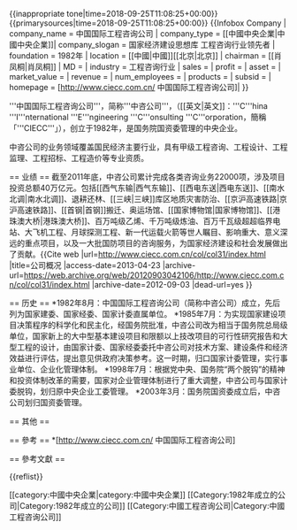 {{inappropriate tone|time=2018-09-25T11:08:25+00:00}}
{{primarysources|time=2018-09-25T11:08:25+00:00}}
{{Infobox Company |
  company_name = 中国国际工程咨询公司 |
  company_type = [[中國中央企業|中國中央企業]]|
  company_slogan = 国家经济建设思想库 工程咨询行业领先者 |
  foundation = 1982年 |
  location = [[中國|中國]][[北京|北京]] |
  chairman = [[肖凤桐|肖凤桐]] |
  MD =  |
  industry = 工程咨询行业 |
  sales =   |
  profit =  |
  asset =  |
  market_value =  |
  revenue =  |
  num_employees =  |
  products =  |
  subsid = |
  homepage = [http://www.ciecc.com.cn/ 中国国际工程咨询公司]|
}}

'''中国国际工程咨询公司'''，简称'''中咨公司'''，（[[英文|英文]]：'''C'''hina '''I'''nternational '''E'''ngineering '''C'''onsulting '''C'''orporation，簡稱「'''CIECC'''」），创立于1982年，是国务院国资委管理的中央企业。

中咨公司的业务领域覆盖国民经济主要行业，具有甲级工程咨询、工程设计、工程监理、工程招标、工程造价等专业资质。

== 业绩 ==
截至2011年底，中咨公司累计完成各类咨询业务22000项，涉及项目投资总额40万亿元。包括[[西气东输|西气东输]]、[[西电东送|西电东送]]、[[南水北调|南水北调]]、退耕还林、[[三峡|三峡]]库区地质灾害防治、[[京沪高速铁路|京沪高速铁路]]、[[首钢|首钢]]搬迁、奥运场馆、[[国家博物馆|国家博物馆]]、[[港珠澳大桥|港珠澳大桥]]、百万吨级乙烯、千万吨级炼油、百万千瓦级超超临界电站、大飞机工程、月球探测工程、新一代运载火箭等世人瞩目、影响重大、意义深远的重点项目，以及一大批国防项目的咨询服务，为国家经济建设和社会发展做出了贡献。<ref>{{Cite web |url=http://www.ciecc.com.cn/col/col31/index.html |title=公司概况 |access-date=2013-04-23 |archive-url=https://web.archive.org/web/20120903042106/http://www.ciecc.com.cn/col/col31/index.html |archive-date=2012-09-03 |dead-url=yes }}</ref>

== 历史 ==
*1982年8月：中国国际工程咨询公司（简称中咨公司）成立，先后列为国家建委、国家经委、国家计委直属单位。
*1985年7月：为实现国家建设项目决策程序的科学化和民主化，经国务院批准，中咨公司改为相当于国务院总局级单位，国家新上的大中型基本建设项目和限额以上技改项目的可行性研究报告和大型工程的设计，由国家计委、国家经委委托中咨公司对技术方案、建设条件和经济效益进行评估，提出意见供政府决策参考。这一时期，归口国家计委管理，实行事业单位、企业化管理体制。
*1998年7月：根据党中央、国务院“两个脱钩”的精神和投资体制改革的需要，国家对企业管理体制进行了重大调整，中咨公司与国家计委脱钩，划归原中央企业工委管理。
*2003年3月：国务院国资委成立后，中咨公司划归国资委管理。

== 其他 ==

== 參考 ==
*[http://www.ciecc.com.cn/ 中国国际工程咨询公司]

== 參考文獻 ==

{{reflist}}

[[category:中國中央企業|category:中國中央企業]]
[[Category:1982年成立的公司|Category:1982年成立的公司]]
[[Category:中國工程咨询公司|Category:中國工程咨询公司]]